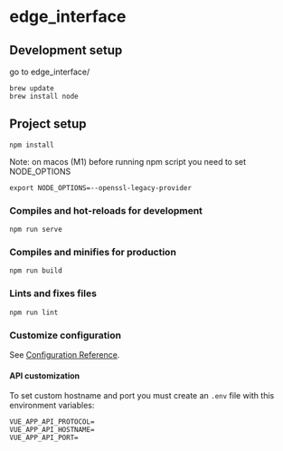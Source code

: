 # edge_interface

## Development setup
go to edge_interface/
```
brew update
brew install node
```

## Project setup
```
npm install
```

Note: on macos (M1) before running npm script you need to set NODE_OPTIONS 
```
export NODE_OPTIONS=--openssl-legacy-provider
```

### Compiles and hot-reloads for development
```
npm run serve
```

### Compiles and minifies for production
```
npm run build
```

### Lints and fixes files
```
npm run lint
```

### Customize configuration
See [Configuration Reference](https://cli.vuejs.org/config/).

#### API customization
To set custom hostname and port you must create an `.env` file with this environment variables:
```
VUE_APP_API_PROTOCOL=
VUE_APP_API_HOSTNAME=
VUE_APP_API_PORT=
```
